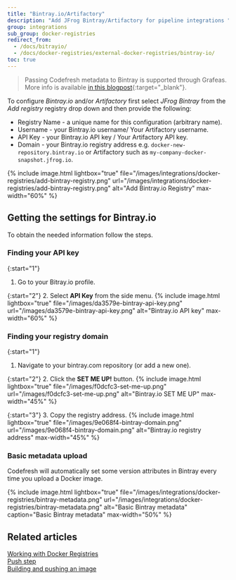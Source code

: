 ```yaml
---
title: "Bintray.io/Artifactory"
description: "Add JFrog Bintray/Artifactory for pipeline integrations "
group: integrations
sub_group: docker-registries
redirect_from:
  - /docs/bitrayio/
  - /docs/docker-registries/external-docker-registries/bintray-io/
toc: true
---
```




>Passing Codefresh metadata to Bintray is supported through Grafeas. More info is available [in this blogpost](https://codefresh.io/blog/write-this-down-grafeas/){:target="_blank"}.


To configure *Bintray.io* and/or *Artifactory* first select *JFrog Bintray* from the *Add registry* registry drop down and then provide the following:

* Registry Name - a unique name for this configuration (arbitrary name).
* Username - your Bintray.io username/ Your Artifactory username.
* API Key - your Bintray.io API key / Your Artifactory API key.
* Domain - your Bintray.io registry address e.g. `docker-new-repository.bintray.io` or Artifactory such as `my-company-docker-snapshot.jfrog.io`.

{% include image.html 
	lightbox="true" 
	file="/images/integrations/docker-registries/add-bintray-registry.png" 
	url="/images/integrations/docker-registries/add-bintray-registry.png" 
	alt="Add Bintray.io Registry" 
	max-width="60%" %}

## Getting the settings for Bintray.io 

To obtain the needed information follow the steps.

### Finding your API key

{:start="1"}
1. Go to your Bitray.io profile.

{:start="2"}
2. Select **API Key** from the side menu.
{% include image.html lightbox="true" file="/images/da3579e-bintray-api-key.png" url="/images/da3579e-bintray-api-key.png" alt="Bintray.io API key" max-width="60%" %}

### Finding your registry domain

{:start="1"}
1. Navigate to your bintray.com repository (or add a new one).

{:start="2"}
2. Click the **SET ME UP!** button.
{% include image.html lightbox="true" file="/images/f0dcfc3-set-me-up.png" url="/images/f0dcfc3-set-me-up.png" alt="Bintray.io SET ME UP" max-width="45%" %}

{:start="3"}
3. Copy the registry address.
{% include image.html lightbox="true" file="/images/9e068f4-bintray-domain.png" url="/images/9e068f4-bintray-domain.png" alt="Bintray.io registry address" max-width="45%" %}

### Basic metadata upload

Codefresh will automatically set some version attributes in Bintray every time you upload a Docker image.

{% 
	include image.html lightbox="true" 
	file="/images/integrations/docker-registries/bintray-metadata.png" 
	url="/images/integrations/docker-registries/bintray-metadata.png" 
	alt="Basic Bintray metadata" 
	caption="Basic Bintray metadata" 
	max-width="50%" 
	%}

## Related articles
[Working with Docker Registries]({{site.baseurl}}/docs/ci-cd-guides/working-with-docker-registries/)  
[Push step]({{site.baseurl}}/docs/pipelines/steps/push/)  
[Building and pushing an image]({{site.baseurl}}/docs/yaml-examples/examples/build-and-push-an-image/)  